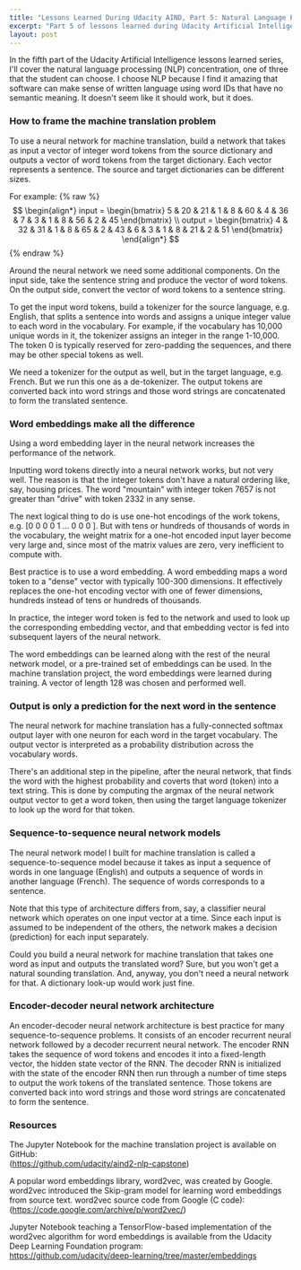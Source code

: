 ```yaml
---
title: "Lessons Learned During Udacity AIND, Part 5: Natural Language Processing and Machine Translation"
excerpt: "Part 5 of lessons learned during Udacity Artificial Intelligence Nanodegree covers the Natural Language Processing concentration and the machine translation capstone project."
layout: post
---
```


In the fifth part of the Udacity Artificial Intelligence lessons learned series, I'll cover the natural language processing (NLP) concentration, one of three that the student can choose. I choose NLP because I find it amazing that software can make sense of written language using word IDs that have no semantic meaning. It doesn't seem like it should work, but it does.

### How to frame the machine translation problem

To use a neural network for machine translation, build a network that takes as input a vector of integer word tokens from the source dictionary and outputs a vector of word tokens from the target dictionary. Each vector represents a sentence. The source and target dictionaries can be different sizes.

For example:
{% raw %}
$$
\begin{align*}
input = \begin{bmatrix} 5 & 20 & 21 & 1 & 8 & 60 & 4 & 36 & 7 & 3 & 1 & 8 & 56 & 2 & 45 \end{bmatrix} \\
output = \begin{bmatrix} 4 & 32 & 31 & 1 & 8 & 65 & 2 & 43 & 6 & 3 & 1 & 8 & 21 & 2 & 51 \end{bmatrix}
\end{align*}
$$
{% endraw %}

Around the neural network we need some additional components. On the input side, take the sentence string and produce the vector of word tokens. On the output side, convert the vector of word tokens to a sentence string.

To get the input word tokens, build a tokenizer for the source language, e.g. English, that splits a sentence into words and assigns a unique integer value to each word in the vocabulary. For example, if the vocabulary has 10,000 unique words in it, the tokenizer assigns an integer in the range 1-10,000. The token 0 is typically reserved for zero-padding the sequences, and there may be other special tokens as well.

We need a tokenizer for the output as well, but in the target language, e.g. French. But we run this one as a de-tokenizer. The output tokens are converted back into word strings and those word strings are concatenated to form the translated sentence.

### Word embeddings make all the difference

Using a word embedding layer in the neural network increases the performance of the network.

Inputting word tokens directly into a neural network works, but not very well. The reason is that the integer tokens don't have a natural ordering like, say, housing prices. The word "mountain" with integer token 7657 is not greater than "drive" with token 2332 in any sense.

The next logical thing to do is use one-hot encodings of the work tokens, e.g. [0 0 0 0 1 ... 0 0 0 ]. But with tens or hundreds of thousands of words in the vocabulary, the weight matrix for a one-hot encoded input layer become very large and, since most of the matrix values are zero, very inefficient to compute with.

Best practice is to use a word embedding. A word embedding maps a word token to a "dense" vector with typically 100-300 dimensions. It effectively replaces the one-hot encoding vector with one of fewer dimensions, hundreds instead of tens or hundreds of thousands.

In practice, the integer word token is fed to the network and used to look up the corresponding embedding vector, and that embedding vector is fed into subsequent layers of the neural network.

The word embeddings can be learned along with the rest of the neural network model, or a pre-trained set of embeddings can be used. In the machine translation project, the word embeddings were learned during training. A vector of length 128 was chosen and performed well.

### Output is only a prediction for the next word in the sentence

The neural network for machine translation has a fully-connected softmax output layer with one neuron for each word in the target vocabulary. The output vector is interpreted as a probability distribution across the vocabulary words.

There's an additional step in the pipeline, after the neural network, that finds the word with the highest probability and coverts that word (token) into a text string. This is done by computing the argmax of the neural network output vector to get a word token, then using the target language tokenizer to look up the word for that token.

### Sequence-to-sequence neural network models

The neural network model I built for machine translation is called a sequence-to-sequence model because it takes as input a sequence of words in one language (English) and outputs a sequence of words in another language (French). The sequence of words corresponds to a sentence.

Note that this type of architecture differs from, say, a classifier neural network which operates on one input vector at a time. Since each input is assumed to be independent of the others, the network makes a decision (prediction) for each input separately.

Could you build a neural network for machine translation that takes one word as input and outputs the translated word? Sure, but you won't get a natural sounding translation. And, anyway, you don't need a neural network for that. A dictionary look-up would work just fine.

### Encoder-decoder neural network architecture

An encoder-decoder neural network architecture is best practice for many sequence-to-sequence problems. It consists of an encoder recurrent neural network followed by a decoder recurrent neural network. The encoder RNN takes the sequence of word tokens and encodes it into a fixed-length vector, the hidden state vector of the RNN. The decoder RNN is initialized with the state of the encoder RNN then run through a number of time steps to output the work tokens of the translated sentence. Those tokens are converted back into word strings and those word strings are concatenated to form the sentence.

### Resources

The Jupyter Notebook for the machine translation project is available on GitHub:<br/>
(https://github.com/udacity/aind2-nlp-capstone)

A popular word embeddings library, word2vec, was created by Google. word2vec introduced the Skip-gram model for learning word embeddings from source text. word2vec source code from Google (C code):<br/>
(https://code.google.com/archive/p/word2vec/)

Jupyter Notebook teaching a TensorFlow-based implementation of the word2vec algorithm for word embeddings is available from the Udacity Deep Learning Foundation program:</br>
https://github.com/udacity/deep-learning/tree/master/embeddings
